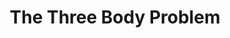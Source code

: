 ---
layout: book
title: "The Three Body Problem"
image_path: /images/books/the-three-body-problem.jpg
---